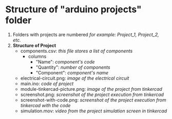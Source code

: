 # Structure of "arduino projects" folder

1. Folders with projects are numbered *for example: Project_1, Project_2, etc.*
2. **Structure of Project**
    - components.csv: *this file stores a list of components*
        - columns
            - "Name": *component's code*
            - "Quantity": *number of components*
            - "Component": *component's name*
    - electrical-circuit.png: *image of the electrical circuit*
    - main.ino: *code of project*
    - module-tinkercad-picture.png: *image of the project from tinkercad*
    - screenshot.png: *screenshot of the project execution from tinkercad*
    - screenshot-with-code.png: *screenshot of the project execution from tinkercad with the code*
    - simulation.mov: *video from the project simulation screen in tinkercad*
